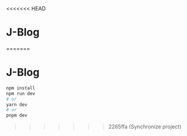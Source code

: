 <<<<<<< HEAD
# J-Blog
=======
# J-Blog

```bash
npm install
npm run dev
# or
yarn dev
# or
pnpm dev
```
>>>>>>> 2265ffa (Synchronize project)
